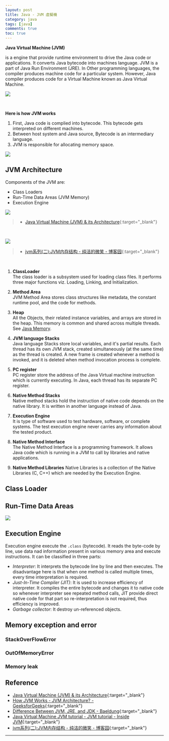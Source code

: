 ```yaml
---
layout: post
title: Java - JVM 虛擬機
category: java
tags: [java]
comments: true
toc: true
---
```


**Java Virtual Machine (JVM)** 

is a engine that provide runtime environment to drive the Java code or applications. It converts Java bytecode into machines language. JVM is a part of 
Java Run Environment (JRE). In Other programming languages, the compiler produces machine code for a particular system. However, Java compiler produces code for a Virtual Machine known 
as Java Virtual Machine.

![](https://www.hauchenglee.com/assets/images/java/java-program-execution.png)

<br>

**Here is how JVM works**

1. First, Java code is complied into bytecode. This bytecode gets interpreted on different machines.
2. Between host system and Java source, Bytecode is an intermediary language.
3. JVM is responsible for allocating memory space.

![](https://www.hauchenglee.com/assets/images/java/jvm-works.jpg)

## JVM Architecture

Components of the JVM are:
- Class Loaders
- Run-Time Data Areas (JVM Memory)
- Execution Engine

![](https://www.hauchenglee.com/assets/images/java/jvm-architecture.png)

> - [Java Virtual Machine (JVM) & its Architecture](https://www.guru99.com/java-virtual-machine-jvm.html){:target="_blank"}

<br>

![](https://www.hauchenglee.com/assets/images/java/jvm-zh.jpg)

> - [jvm系列(二):JVM内存结构 - 纯洁的微笑 - 博客园](https://www.cnblogs.com/ityouknow/p/5610232.html){:target="_blank"}

<br>

1. **ClassLoader**<br>
The class loader is a subsystem used for loading class files. It performs three major functions viz. Loading, Linking, and Initialization.

2. **Method Area**<br>
JVM Method Area stores class structures like metadata, the constant runtime pool, and the code for methods.

3. **Heap**<br>
All the Objects, their related instance variables, and arrays are stored in the heap. This memory is common and shared across multiple threads. 
See [Java Memory](https://www.hauchenglee.com/java-memory/).

4. **JVM language Stacks**<br>
Java language Stacks store local variables, and it's partial results. Each thread has its own JVM stack, created simultaneously (at the same time) as the thread is created. 
A new frame is created whenever a method is invoked, and it is deleted when method invocation process is complete.

5. **PC register**<br>
PC register store the address of the Java Virtual machine instruction which is currently executing. In Java, each thread has its separate PC register.

6. **Native Method Stacks**<br>
Native method stacks hold the instruction of native code depends on the native library. It is written in another language instead of Java.

7. **Execution Engine**<br>
It is type of software used to test hardware, software, or complete systems. The test execution engine never carries any information about the tested product.

8. **Native Method Interface**<br>
The Native Method Interface is a programming framework. It allows Java code which is running in a JVM to call by libraries and native applications.

9. **Native Method Libraries**
Native Libraries is a collection of the Native Libraries (C, C++) which are needed by the Execution Engine.

## Class Loader

## Run-Time Data Areas

![](https://www.hauchenglee.com/assets/images/java/jvm-memory-2.jpg)

## Execution Engine 

Execution engine execute the `.class` (bytecode). It reads the byte-code by line, use data nad information present in various memory area and execute instructions.
It can be classified in three parts:

- *Interpreter*: It interprets the bytecode line by line and then executes. The disadvantage here is that when one method is called multiple times, every time interpretation is required.
- *Just-In-Time Compiler (JIT)*: It is used to increase efficiency of interpreter. It compiles the entire bytecode and changes it to native code so whenever interpreter see repeated method calls,
JIT provide direct native code for that part so re-interpretation is not required, thus efficiency is improved.
- *Garbage collector*: It destroy un-referenced objects.

## Memory exception and error

### StackOverFlowError

### OutOfMemoryError

### Memory leak

## Reference

- [Java Virtual Machine (JVM) & its Architecture](https://www.guru99.com/java-virtual-machine-jvm.html){:target="_blank"}
- [How JVM Works - JVM Architecture? - GeeksforGeeks](https://www.geeksforgeeks.org/jvm-works-jvm-architecture/){:target="_blank"}
- [Difference Between JVM, JRE, and JDK - Baeldung](https://www.baeldung.com/jvm-vs-jre-vs-jdk){:target="_blank"}
- [Java Virtual Machine JVM tutorial - JVM tutorial - Inside JVM](https://www.viralpatel.net/java-virtual-machine-an-inside-story/){:target="_blank"}
- [jvm系列(二):JVM内存结构 - 纯洁的微笑 - 博客园](https://www.cnblogs.com/ityouknow/p/5610232.html){:target="_blank"}

---